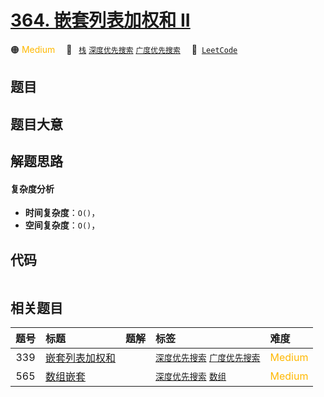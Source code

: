 # [364. 嵌套列表加权和 II](https://leetcode.com/problems/nested-list-weight-sum-ii)

🟠 <font color=#ffb800>Medium</font>&emsp; 🔖&ensp; [`栈`](/tag/stack.md) [`深度优先搜索`](/tag/depth-first-search.md) [`广度优先搜索`](/tag/breadth-first-search.md)&emsp; 🔗&ensp;[`LeetCode`](https://leetcode.com/problems/nested-list-weight-sum-ii)

## 题目




## 题目大意




## 解题思路

#### 复杂度分析

- **时间复杂度**：`O()`，
- **空间复杂度**：`O()`，

## 代码

```javascript

```

## 相关题目

<!-- prettier-ignore -->
| 题号 | 标题 | 题解 | 标签 | 难度 |
| :------: | :------ | :------: | :------ | :------ |
| 339 | [嵌套列表加权和](https://leetcode.com/problems/nested-list-weight-sum) |  |  [`深度优先搜索`](/tag/depth-first-search.md) [`广度优先搜索`](/tag/breadth-first-search.md) | <font color=#ffb800>Medium</font> |
| 565 | [数组嵌套](https://leetcode.com/problems/array-nesting) |  |  [`深度优先搜索`](/tag/depth-first-search.md) [`数组`](/tag/array.md) | <font color=#ffb800>Medium</font> |